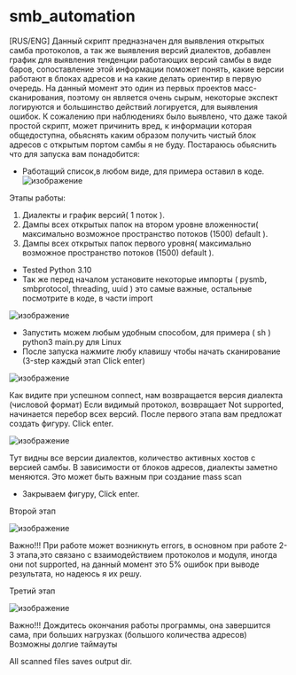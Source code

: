 # smb_automation
[RUS/ENG]
Данный скрипт предназначен для выявления открытых самба протоколов, а так же выявления версий диалектов, добавлен график для выявления тенденции работающих версий самбы в виде баров, сопоставление этой информации поможет понять, какие версии работают в блоках адресов и на какие делать ориентир в первую очередь. На данный момент это один из первых проектов масс-сканирования, поэтому  он является очень сырым, некоторые экспект логируются и большинство действий логируется, для выявления ошибок. К сожалению при наблюдениях было выявлено, что даже такой простой скрипт, может причинить вред, к информации которая общедоступна, обьяснять каким образом получить чистый блок адресов с открытым портом самбы я не буду.
Постараюсь обьяснить что для запуска вам понадобится:
- Работащий список,в любом виде, для примера оставил в коде.
![изображение](https://user-images.githubusercontent.com/112577182/204134300-5fb1cb97-b4ff-44b8-8364-4f664d091d4e.png)

Этапы работы: 
1. Диалекты и график версий( 1 поток ). 
2. Дампы всех открытых папок на втором уровне вложенности( максимально возможное пространство потоков (1500) default ). 
3. Дампы всех открытых папок первого уровня( максимально возможное пространство потоков (1500) default ).

- Tested Python 3.10
- Так же перед началом установите некоторые импорты ( pysmb, smbprotocol, threading, uuid ) это самые важные, остальные посмотрите в коде, в части import

![изображение](https://user-images.githubusercontent.com/112577182/204134738-f93fea6f-5e18-4ec1-ac9b-27813fa666ce.png)

- Запустить можем любым удобным способом, для примера ( sh ) python3 main.py  для Linux
- После запуска нажмите любу клавишу чтобы начать сканирование (3-step каждый этап Click enter)

![изображение](https://user-images.githubusercontent.com/112577182/204135005-0f9faaa7-11e1-43cf-99e4-b8f5af2601b8.png)

Как видите при успешном connect, нам возвращается версия диалекта (числовой формат) Если видимый протокол, возвращает Not supported, начинается перебор всех версий.
После первого этапа вам предложат создать фигуру. Click enter.

![изображение](https://user-images.githubusercontent.com/112577182/204135234-637c5d00-0002-4987-a21f-54847f5de6a1.png)

Тут видны все версии диалектов, количество активных хостов с версией самбы. В зависимости от блоков адресов, диалекты заметно меняются. Это может быть вaжным при создание mass scan

- Закрываем фигуру, Click enter.

Второй этап

![изображение](https://user-images.githubusercontent.com/112577182/204135409-3f84b4ad-d7fa-4d8a-a4d8-3c3e84f8e6ea.png)

Важно!!! При работе может возникнуть errors, в основном при работе 2-3 этапа,это связано с взаимодействием протоколов и модуля, иногда они not supported, на данный момент это 5% ошибок при выводе результата, но надеюсь я их решу.

Третий этап

![изображение](https://user-images.githubusercontent.com/112577182/204135595-88d87552-08cf-4ae6-b2f0-0af2e348e096.png)

Важно!!! Дождитесь окончания работы программы, она завершится сама, при больших нагрузках (большого количества адресов)
Возможны долгие таймауты

All scanned files saves output dir.
